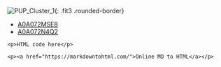 ![PUP_Cluster_1](../static/images/Clusters_figure/PUP_cluster_1.jpg){: .fit3 .rounded-border}


<ul id="myTab" class="nav nav-tabs">
  <!-- active 指的是默认页 -->
  <li class="active">
    <!-- herf中名字于下文id对应 -->
    <!-- 这里只改herf和tab1 -->
    <a href="#tab1" data-toggle="tab">A0A072MSE8</a>
  </li>
  <li><a href="#tab2" data-toggle="tab">A0A072N4Q2</a></li>
</ul>


<div id="myTabContent" class="tab-content">
  <div class="tab-pane fade in active" id="tab1">
  
    <p>HTML code here</p>

  </div>
  <div class="tab-pane fade" id="tab2">

    <p><a href="https://markdowntohtml.com/">Online MD to HTML</a></p>

  </div>
</div>